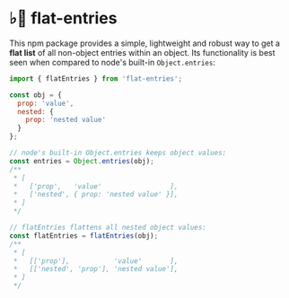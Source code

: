 # ♭🎵 flat-entries

This npm package provides a simple, lightweight and robust way to get a **flat list** of all non-object entries within
an object. Its functionality is best seen when compared to node's built-in `Object.entries`:

```javascript
import { flatEntries } from 'flat-entries';

const obj = {
  prop: 'value',
  nested: {
    prop: 'nested value'
  }
};

// node's built-in Object.entries keeps object values:
const entries = Object.entries(obj);
/**
 * [
 *   ['prop',   'value'                 ],
 *   ['nested', { prop: 'nested value' }],
 * ]
 */

// flatEntries flattens all nested object values:
const flatEntries = flatEntries(obj);
/**
 * [
 *   [['prop'],           'value'       ],
 *   [['nested', 'prop'], 'nested value'],
 * ]
 */
```
